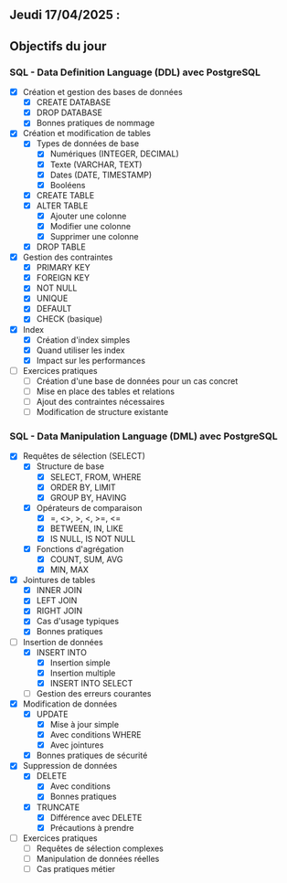 ## Jeudi 17/04/2025 :

## Objectifs du jour

### SQL - Data Definition Language (DDL) avec PostgreSQL

- [X] Création et gestion des bases de données
  - [X] CREATE DATABASE
  - [X] DROP DATABASE
  - [X] Bonnes pratiques de nommage

- [X] Création et modification de tables
  - [X] Types de données de base
    - [X] Numériques (INTEGER, DECIMAL)
    - [X] Texte (VARCHAR, TEXT)
    - [X] Dates (DATE, TIMESTAMP)
    - [X] Booléens
  - [X] CREATE TABLE
  - [X] ALTER TABLE
    - [X] Ajouter une colonne
    - [X] Modifier une colonne
    - [X] Supprimer une colonne
  - [X] DROP TABLE

- [X] Gestion des contraintes
  - [X] PRIMARY KEY
  - [X] FOREIGN KEY
  - [X] NOT NULL
  - [X] UNIQUE
  - [X] DEFAULT
  - [X] CHECK (basique)

- [X] Index
  - [X] Création d'index simples
  - [X] Quand utiliser les index
  - [X] Impact sur les performances

- [ ] Exercices pratiques
  - [ ] Création d'une base de données pour un cas concret
  - [ ] Mise en place des tables et relations
  - [ ] Ajout des contraintes nécessaires
  - [ ] Modification de structure existante

### SQL - Data Manipulation Language (DML) avec PostgreSQL

- [X] Requêtes de sélection (SELECT)
  - [X] Structure de base
    - [X] SELECT, FROM, WHERE
    - [X] ORDER BY, LIMIT
    - [X] GROUP BY, HAVING
  - [X] Opérateurs de comparaison
    - [X] =, <>, >, <, >=, <=
    - [X] BETWEEN, IN, LIKE
    - [X] IS NULL, IS NOT NULL
  - [X] Fonctions d'agrégation
    - [X] COUNT, SUM, AVG
    - [X] MIN, MAX

- [X] Jointures de tables
  - [X] INNER JOIN
  - [X] LEFT JOIN
  - [X] RIGHT JOIN
  - [X] Cas d'usage typiques
  - [X] Bonnes pratiques

- [ ] Insertion de données
  - [X] INSERT INTO
    - [X] Insertion simple
    - [X] Insertion multiple
    - [X] INSERT INTO SELECT
  - [ ] Gestion des erreurs courantes

- [X] Modification de données
  - [X] UPDATE
    - [X] Mise à jour simple
    - [X] Avec conditions WHERE
    - [X] Avec jointures
  - [X] Bonnes pratiques de sécurité

- [X] Suppression de données
  - [X] DELETE
    - [X] Avec conditions
    - [X] Bonnes pratiques
  - [X] TRUNCATE
    - [X] Différence avec DELETE
    - [X] Précautions à prendre

- [ ] Exercices pratiques
  - [ ] Requêtes de sélection complexes
  - [ ] Manipulation de données réelles
  - [ ] Cas pratiques métier
